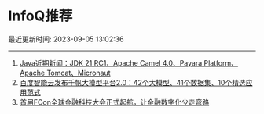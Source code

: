 # InfoQ推荐

最近更新时间: 2023-09-05 13:02:36

--- 
1. [Java近期新闻：JDK 21 RC1、Apache Camel 4.0、Payara Platform、Apache Tomcat、Micronaut](https://www.infoq.cn/article/3EO246XRyUiAlTfku9mv) 
2. [百度智能云发布千帆大模型平台2.0：42个大模型、41个数据集、10个精选应用范式](https://www.infoq.cn/article/ciVUckNABKM3l6sZNUid) 
3. [首届FCon全球金融科技大会正式起航，让金融数字化少走弯路](https://www.infoq.cn/article/2LP2mhqz1laUde9AmP8U) 
